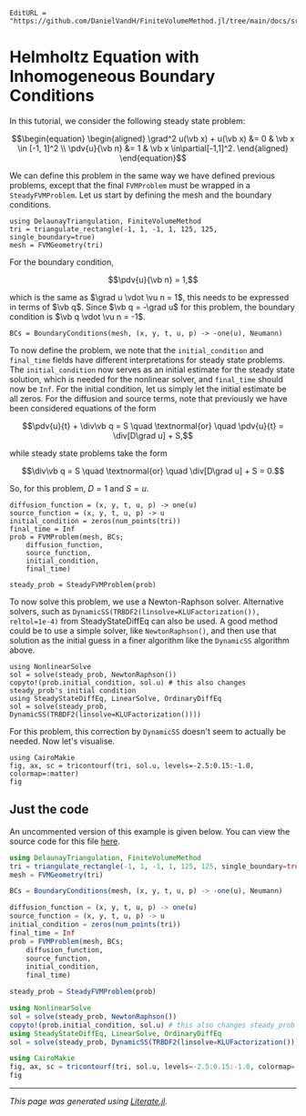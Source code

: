 ```@meta
EditURL = "https://github.com/DanielVandH/FiniteVolumeMethod.jl/tree/main/docs/src/literate_tutorials/helmholtz_equation_with_inhomogeneous_boundary_conditions.jl"
```

# Helmholtz Equation with Inhomogeneous Boundary Conditions
In this tutorial, we consider the following steady state problem:
```math
\begin{equation}
\begin{aligned}
\grad^2 u(\vb x) + u(\vb x) &= 0 & \vb x \in [-1, 1]^2 \\
\pdv{u}{\vb n} &= 1 & \vb x \in\partial[-1,1]^2.
\end{aligned}
\end{equation}
```
We can define this problem in the same way we have defined previous problems,
except that the final `FVMProblem` must be wrapped in a `SteadyFVMProblem`.
Let us start by defining the mesh and the boundary conditions.

````@example helmholtz_equation_with_inhomogeneous_boundary_conditions
using DelaunayTriangulation, FiniteVolumeMethod
tri = triangulate_rectangle(-1, 1, -1, 1, 125, 125, single_boundary=true)
mesh = FVMGeometry(tri)
````

For the boundary condition,
```math
\pdv{u}{\vb n} = 1,
```
which is the same as $\grad u \vdot \vu n = 1$, this needs to be expressed in terms of $\vb q$.
Since $\vb q = -\grad u$ for this problem, the boundary condition is $\vb q \vdot \vu n = -1$.

````@example helmholtz_equation_with_inhomogeneous_boundary_conditions
BCs = BoundaryConditions(mesh, (x, y, t, u, p) -> -one(u), Neumann)
````

To now define the problem, we note that the `initial_condition` and `final_time`
fields have different interpretations for steady state problems. The
`initial_condition` now serves as an initial estimate for the steady state solution,
which is needed for the nonlinear solver, and `final_time` should now
be `Inf`. For the initial condition, let us simply let
the initial estimate be all zeros. For the diffusion and source terms,
note that previously we have been considered equations of the form
```math
\pdv{u}{t} + \div\vb q = S \quad \textnormal{or} \quad \pdv{u}{t} = \div[D\grad u] + S,
```
while steady state problems take the form
```math
\div\vb q = S \quad \textnormal{or} \quad \div[D\grad u] + S = 0.
```
So, for this problem, $D = 1$ and $S = u$.

````@example helmholtz_equation_with_inhomogeneous_boundary_conditions
diffusion_function = (x, y, t, u, p) -> one(u)
source_function = (x, y, t, u, p) -> u
initial_condition = zeros(num_points(tri))
final_time = Inf
prob = FVMProblem(mesh, BCs;
    diffusion_function,
    source_function,
    initial_condition,
    final_time)
````

````@example helmholtz_equation_with_inhomogeneous_boundary_conditions
steady_prob = SteadyFVMProblem(prob)
````

To now solve this problem, we use a Newton-Raphson solver. Alternative solvers,
such as `DynamicSS(TRBDF2(linsolve=KLUFactorization()), reltol=1e-4)` from
SteadyStateDiffEq can also be used. A good method could be to use
a simple solver, like `NewtonRaphson()`, and then use that solution
as the initial guess in a finer algorithm like the `DynamicSS`
algorithm above.

````@example helmholtz_equation_with_inhomogeneous_boundary_conditions
using NonlinearSolve
sol = solve(steady_prob, NewtonRaphson())
copyto!(prob.initial_condition, sol.u) # this also changes steady_prob's initial condition
using SteadyStateDiffEq, LinearSolve, OrdinaryDiffEq
sol = solve(steady_prob, DynamicSS(TRBDF2(linsolve=KLUFactorization())))
````

For this problem, this correction by `DynamicSS` doesn't seem to actually be needed.
Now let's visualise.

````@example helmholtz_equation_with_inhomogeneous_boundary_conditions
using CairoMakie
fig, ax, sc = tricontourf(tri, sol.u, levels=-2.5:0.15:-1.0, colormap=:matter)
fig
````

## Just the code
An uncommented version of this example is given below.
You can view the source code for this file [here](https://github.com/DanielVandH/FiniteVolumeMethod.jl/tree/new-docs/docs/src/literate_tutorials/helmholtz_equation_with_inhomogeneous_boundary_conditions.jl).

```julia
using DelaunayTriangulation, FiniteVolumeMethod
tri = triangulate_rectangle(-1, 1, -1, 1, 125, 125, single_boundary=true)
mesh = FVMGeometry(tri)

BCs = BoundaryConditions(mesh, (x, y, t, u, p) -> -one(u), Neumann)

diffusion_function = (x, y, t, u, p) -> one(u)
source_function = (x, y, t, u, p) -> u
initial_condition = zeros(num_points(tri))
final_time = Inf
prob = FVMProblem(mesh, BCs;
    diffusion_function,
    source_function,
    initial_condition,
    final_time)

steady_prob = SteadyFVMProblem(prob)

using NonlinearSolve
sol = solve(steady_prob, NewtonRaphson())
copyto!(prob.initial_condition, sol.u) # this also changes steady_prob's initial condition
using SteadyStateDiffEq, LinearSolve, OrdinaryDiffEq
sol = solve(steady_prob, DynamicSS(TRBDF2(linsolve=KLUFactorization())))

using CairoMakie
fig, ax, sc = tricontourf(tri, sol.u, levels=-2.5:0.15:-1.0, colormap=:matter)
fig
```

---

*This page was generated using [Literate.jl](https://github.com/fredrikekre/Literate.jl).*

